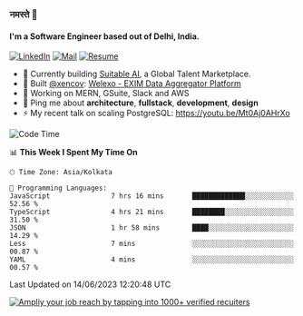 ### नमस्ते 🙏

#### I'm a Software Engineer based out of Delhi, India.

[![LinkedIn](https://img.shields.io/badge/linkedin-%230077B5.svg)](https://linkedin.com/in/sambhav2612)
[![Mail](https://img.shields.io/badge/gmail-D14836)](mailto:sambhavjain2612@gmail.com)
[![Resume](https://img.shields.io/badge/resume-%23#FFFF00.svg)](https://mega.nz/file/IjA3yaoB#BFfQg1-aKva0piAd_wWs8Hf5dlnYRQ2ZkwtYwNMzBhA)

- 🏢 Currently building [Suitable AI](https://suitable.ai), a Global Talent Marketplace.
- 💅 Built [@xencov](https://github.com/xencov): [Welexo - EXIM Data Aggregator Platform](https://welexo.com)
- 🌱 Working on MERN, GSuite, Slack and AWS
- 💬 Ping me about **architecture**, **fullstack**, **development**, **design**
- ⚡️ My recent talk on scaling PostgreSQL: https://youtu.be/Mt0Aj0AHrXo

<!--START_SECTION:waka-->
![Code Time](http://img.shields.io/badge/Code%20Time-3%2C463%20hrs%202%20mins-blue)

📊 **This Week I Spent My Time On** 

```text
🕑︎ Time Zone: Asia/Kolkata

💬 Programming Languages: 
JavaScript               7 hrs 16 mins       █████████████░░░░░░░░░░░░   52.56 % 
TypeScript               4 hrs 21 mins       ████████░░░░░░░░░░░░░░░░░   31.50 % 
JSON                     1 hr 58 mins        ████░░░░░░░░░░░░░░░░░░░░░   14.29 % 
Less                     7 mins              ░░░░░░░░░░░░░░░░░░░░░░░░░   00.87 % 
YAML                     4 mins              ░░░░░░░░░░░░░░░░░░░░░░░░░   00.57 % 
```


 Last Updated on 14/06/2023 12:20:48 UTC
<!--END_SECTION:waka-->

[![Ampliy your job reach by tapping into 1000+ verified recuiters](https://user-images.githubusercontent.com/19583619/212717528-45b497fd-e886-4452-90fe-93829667bd63.png)](https://suitable.ai)

